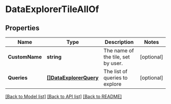 # DataExplorerTileAllOf

## Properties

Name | Type | Description | Notes
------------ | ------------- | ------------- | -------------
**CustomName** | **string** | The name of the tile, set by user. | [optional] 
**Queries** | [**[]DataExplorerQuery**](DataExplorerQuery.md) | The list of queries to explore | [optional] 

[[Back to Model list]](../README.md#documentation-for-models) [[Back to API list]](../README.md#documentation-for-api-endpoints) [[Back to README]](../README.md)


